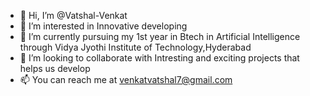 - 👋 Hi, I’m @Vatshal-Venkat
- 👀 I’m interested in Innovative developing
- 🌱 I’m currently pursuing my 1st year in Btech in Artificial Intelligence through Vidya Jyothi Institute of Technology,Hyderabad
- 💞️ I’m looking to collaborate with Intresting and exciting projects that helps us develop
- 📫 You can reach me at venkatvatshal7@gmail.com

<!---
Vatshal-Venkat/Vatshal-Venkat is a ✨ special ✨ repository because its `README.md` (this file) appears on your GitHub profile.
You can click the Preview link to take a look at your changes.
--->
